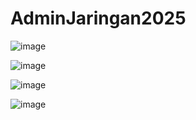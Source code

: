 # AdminJaringan2025

![image](https://github.com/user-attachments/assets/044ed21b-7d72-4f6a-82e1-997752c53fd5)

![image](https://github.com/user-attachments/assets/d0736592-6924-429b-9520-c94b56f3e226)

![image](https://github.com/user-attachments/assets/6b06987d-460e-40dc-91f3-6cdcdbd700b4)

![image](https://github.com/user-attachments/assets/822f8f11-ff84-45d3-8e0a-13468ef59d72)



